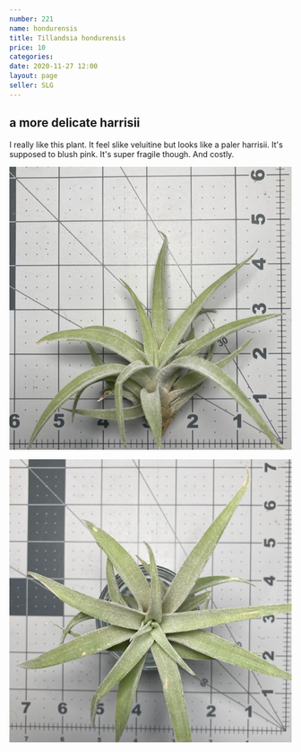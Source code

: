 ```yaml
---
number: 221
name: hondurensis
title: Tillandsia hondurensis
price: 10
categories: 
date: 2020-11-27 12:00
layout: page
seller: SLG
---
```


## a more delicate harrisii  

I really like this plant. It feel slike veluitine but looks like a paler harrisii. It's supposed to blush pink. It's super fragile though. And costly.

!["Tillandsia hondurensis"](/i/IMG_1402.jpeg "Tillandsia hondurensis")

!["Tillandsia hondurensis"](/i/IMG_1403.jpeg "Tillandsia hondurensis")
